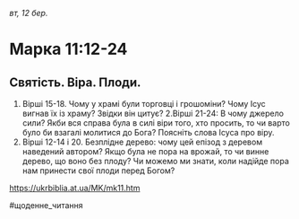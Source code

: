 
_вт, 12 бер._

# Марка 11:12-24

## Святість. Віра. Плоди.
1. Вірші 15-18. Чому у храмі були торговці і грошоміни? Чому Ісус вигнав їх із храму? Звідки він цитує?
2.Вірші 21-24: В чому джерело сили? Якби вся справа була в силі віри того, хто просить, то чи варто було би взагалі молитися до Бога? Поясніть слова Ісуса про віру.
3. Вірші 12-14 і 20. Безплідне дерево: чому цей епізод з деревом наведений автором? Якщо була не пора на врожай, то чи винне дерево, що воно без плоду? Чи можемо ми знати, коли надійде пора нам принести свої плоди перед Богом?

https://ukrbiblia.at.ua/MK/mk11.htm 

#щоденне_читання
